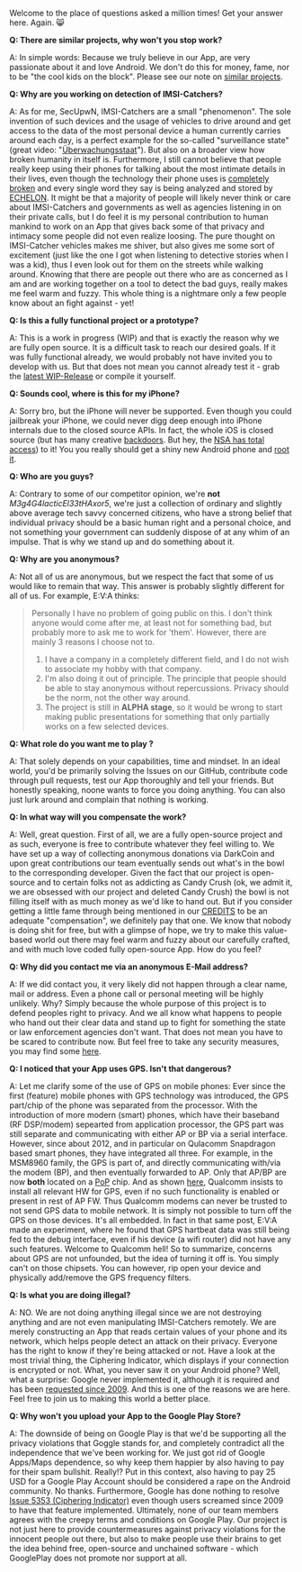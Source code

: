 Welcome to the place of questions asked a million times! Get your answer here. Again. :smile_cat:

**Q: There are similar projects, why won't you stop work?**

A: In simple words: Because we truly believe in our App, are very passionate about it and love Android. We don't do this for money, fame, nor to be "the cool kids on the block". Please see our note on [similar projects](https://github.com/SecUpwN/Android-IMSI-Catcher-Detector/wiki/Similar-Projects). 

**Q: Why are you working on detection of IMSI-Catchers?**

A: As for me, SecUpwN, IMSI-Catchers are a small "phenomenon". The sole invention of such devices and the usage of vehicles to drive around and get access to the data of the most personal device a human currently carries around each day, is a perfect example for the so-called "surveillance state" (great video: "[Überwachungsstaat](http://youtu.be/iHlzsURb0WI)"). But also on a broader view how broken humanity in itself is. Furthermore, I still cannot believe that people really keep using their phones for talking about the most intimate details in their lives, even though the technology their phone uses is [completely broken](http://cryptome.org/0001/gsm-a5-files.htm) and every single word they say is being analyzed and stored by [ECHELON](https://en.wikipedia.org/wiki/ECHELON). It might be that a majority of people will likely never think or care about IMSI-Catchers and governments as well as agencies listening in on their private calls, but I do feel it is my personal contribution to human mankind to work on an App that gives back some of that privacy and intimacy some people did not even realize loosing. The pure thought on IMSI-Catcher vehicles makes me shiver, but also gives me some sort of excitement (just like the one I got when listening to detective stories when I was a kid), thus I even look out for them on the streets while walking around. Knowing that there are people out there who are as concerned as I am and are working together on a tool to detect the bad guys, really makes me feel warm and fuzzy. This whole thing is a nightmare only a few people know about an fight against - yet!

**Q: Is this a fully functional project or a prototype?**

A: This is a work in progress (WIP) and that is exactly the reason why we are fully open source. It is a difficult task to reach our desired goals. If it was fully functional already, we would probably not have invited you to develop with us. But that does not mean you cannot already test it - grab the [latest WIP-Release](https://github.com/SecUpwN/Android-IMSI-Catcher-Detector/releases) or compile it yourself.

**Q: Sounds cool, where is this for my iPhone?**

A: Sorry bro, but the iPhone will never be supported. Even though you could jailbreak your iPhone, we could never digg deep enough into iPhone internals due to the closed source APIs. In fact, the whole iOS is closed source (but has many creative [backdoors](http://www.zdziarski.com/blog/?p=3522). But hey, the [NSA has total access](http://www.forbes.com/sites/erikkain/2013/12/30/the-nsa-reportedly-has-total-access-to-your-iphone/)) to it! You you really should get a shiny new Android phone and [root it](http://www.xda-developers.com/root/).

**Q: Who are you guys?**

A: Contrary to some of our competitor opinion, we're **not** *M3g4G4lacticEl33tHAxor5*, we're just a collection of ordinary and slightly above average tech savvy concerned citizens, who have a strong belief that individual privacy should be a basic human right and a personal choice, and not something your government can suddenly dispose of at any whim of an impulse. That is why we stand up and do something about it.

**Q: Why are you anonymous?**

A: Not all of us are anonymous, but we respect the fact that some of us would like to remain that way. This answer is probably slightly different for all of us. For example, E:V:A thinks:

> Personally I have no problem of going public on this. I don't think anyone would come after me, at least not for something bad, but probably more to ask me to work for 'them'. However, there are mainly 3 reasons I choose not to.
> 
> 1. I have a company in a completely different field, and I do not wish to associate my hobby with that company. 
> 2. I'm also doing it out of principle. The principle that people should be able to stay anonymous without repercussions. Privacy should be the norm, not the other way around. 
> 3. The project is still in **ALPHA stage**, so it would be wrong to start making public presentations for something that only partially works on a few selected devices. 


**Q: What role do you want me to play ?**

A: That solely depends on your capabilities, time and mindset. In an ideal world, you'd be primarily solving the Issues on our GitHub, contribute code through pull requests, test our App thoroughly and tell your friends. But honestly speaking, noone wants to force you doing anything. You can also just lurk around and complain that nothing is working.

**Q: In what way will you compensate the work?**

A: Well, great question. First of all, we are a fully open-source project and as such, everyone is free to contribute whatever they feel willing to. We have set up a way of collecting anonymous donations via DarkCoin and upon great contributions our team eventually sends out what's in the bowl to the corresponding developer. Given the fact that our project is open-source and to certain folks not as addicting as Candy Crush (ok, we admit it, we are obsessed with our project and deleted Candy Crush) the bowl is not filling itself with as much money as we'd like to hand out. But if you consider getting a little fame through being mentioned in our [CREDITS](https://github.com/SecUpwN/Android-IMSI-Catcher-Detector/blob/master/CREDITS) to be an adequate "compensation", we definitely pay that one. We know that nobody is doing shit for free, but with a glimpse of hope, we try to make this value-based world out there may feel warm and fuzzy about our carefully crafted, and with much love coded fully open-source App. How do you feel?

**Q: Why did you contact me via an anonymous E-Mail address?**

A: If we did contact you, it very likely did not happen through a clear name, mail or address. Even a phone call or personal meeting will be highly unlikely. Why? Simply because the whole purpose of this project is to defend peoples right to privacy. And we all know what happens to people who hand out their clear data and stand up to fight for something the state or law enforcement agencies don't want. That does not mean you have to be scared to contribute now. But feel free to take any security measures, you may find some [here](https://github.com/SecUpwN/Android-IMSI-Catcher-Detector/wiki/Privacy).

**Q: I noticed that your App uses GPS. Isn't that dangerous?**

A: Let me clarify some of the use of GPS on mobile phones: Ever since the first (feature) mobile phones with GPS technology was introduced, the GPS part/chip of the phone was separated from the processor. With the introduction of more modern (smart) phones, which have their baseband (RF DSP/modem) sepearted from application processor, the GPS part was still separate and communicating with either AP or BP via a serial interface. However, since about 2012, and in particular on Qulacomm Snapdragon based smart phones, they have integrated all three. For example, in the MSM8960 family, the GPS is part of, and directly communicating with/via the modem (BP), and then eventually forwarded to AP. Only that AP/BP are now **both** located on a [PoP](http://en.wikipedia.org/wiki/Package_on_package) chip. And as shown [here](http://forum.xda-developers.com/showpost.php?p=44757676&postcount=6), Qualcomm insists to install all relevant HW for GPS, even if no such functionality is enabled or present in rest of AP FW. Thus Qualcomm modems can never be trusted to not send GPS data to mobile network. It is simply not possible to turn off the GPS on those devices. It's all embedded. In fact in that same post, E:V:A made an experiment, where he found that GPS hartbeat data was still being fed to the debug interface, even if his device (a wifi router) did not have any such features. Welcome to Qualcomm hell! So to summarize, concerns about GPS are not unfounded, but the idea of turning it off is. You simply can't on those chipsets. You can however, rip open your device and physically add/remove the GPS frequency filters.

**Q: Is what you are doing illegal?**

A: NO. We are not doing anything illegal since we are not destroying anything and are not even manipulating IMSI-Catchers remotely. We are merely constructing an App that reads certain values of your phone and its network, which helps people detect an attack on their privacy. Everyone has the right to know if they're being attacked or not. Have a look at the most trivial thing, the Ciphering Indicator, which displays if your connection is encrypted or not. What, you never saw it on your Android phone? Well, what a surprise: Google never implemented it, although it is required and has been [requested since 2009](https://code.google.com/p/android/issues/detail?id=5353). And this is one of the reasons we are here. Feel free to join us to making this world a better place.

**Q: Why won't you upload your App to the Google Play Store?**

A: The downside of being on Google Play is that we'd be supporting all the privacy violations that Goggle stands for, and completely contradict all the independence that we've been working for. We just got rid of Google Apps/Maps dependence, so why keep them happier by also having to pay for their spam bullshit. Really!? Put in this context, also having to pay 25 USD for a Google Play Account should be considered a rape on the Android community. No thanks. Furthermore, Google has done nothing to resolve [Issue 5353 (Ciphering Indicator)](https://code.google.com/p/android/issues/detail?id=5353) even though users screamed since 2009 to have that feature implemented. Ultimately, none of our team members agrees with the creepy terms and conditions on Google Play. Our project is not just here to provide countermeasures against privacy violations for the innocent people out there, but also to make people use their brains to get the idea behind free, open-source and unchained software - which GooglePlay does not promote nor support at all.